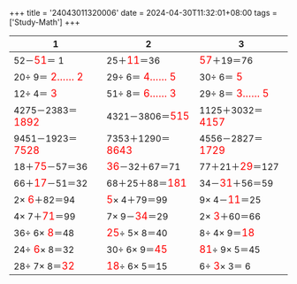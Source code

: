 +++ 
title = '24043011320006' 
date = 2024-04-30T11:32:01+08:00 
tags = ['Study-Math'] 
+++ 

1 | 2 | 3 
-- | -- | -- 
52－<font color=red size=4>51</font>＝ 1 | 25＋<font color=red size=4>11</font>＝36 | <font color=red size=4>57</font>＋19＝76 
20÷ 9＝<font color=red size=4> 2…… 2</font> | 29÷ 6＝<font color=red size=4> 4…… 5</font> | 30÷ 6＝<font color=red size=4> 5</font> 
12÷ 4＝<font color=red size=4> 3</font> | 51÷ 8＝<font color=red size=4> 6…… 3</font> | 29÷ 8＝<font color=red size=4> 3…… 5</font> 
4275－2383＝<font color=red size=4>1892</font> | 4321－3806＝<font color=red size=4>515</font> | 1125＋3032＝<font color=red size=4>4157</font> 
9451－1923＝<font color=red size=4>7528</font> | 7353＋1290＝<font color=red size=4>8643</font> | 4556－2827＝<font color=red size=4>1729</font> 
18＋<font color=red size=4>75</font>－57＝36 | <font color=red size=4>36</font>－32＋67＝71 | 77＋21＋<font color=red size=4>29</font>＝127 
66＋<font color=red size=4>17</font>－51＝32 | 68＋25＋88＝<font color=red size=4>181</font> | 34－<font color=red size=4>31</font>＋56＝59 
 2×<font color=red size=4> 6</font>＋82＝94 | <font color=red size=4> 5</font>× 4＋79＝99 |  9× 4－<font color=red size=4>11</font>＝25 
 4× 7＋<font color=red size=4>71</font>＝99 |  7× 9－<font color=red size=4>34</font>＝29 |  2×<font color=red size=4> 3</font>＋60＝66 
36÷ 6×<font color=red size=4> 8</font>＝48 | <font color=red size=4>25</font>÷ 5× 8＝40 |  8÷ 4× 9＝<font color=red size=4>18</font> 
24÷<font color=red size=4> 6</font>× 8＝32 | 30÷ 6× 9＝<font color=red size=4>45</font> | <font color=red size=4>81</font>÷ 9× 5＝45 
28÷ 7× 8＝<font color=red size=4>32</font> | <font color=red size=4>18</font>÷ 6× 5＝15 |  6÷<font color=red size=4> 3</font>× 3＝ 6 

